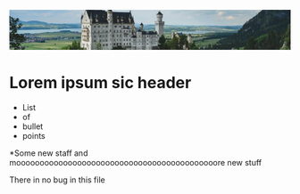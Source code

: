  ![banner](./img/castle.jpg)

 # Lorem ipsum sic header

* List
* of
* bullet
* points

*Some new staff and mooooooooooooooooooooooooooooooooooooooooooore new stuff

<p> There in no bug in this file</p>

